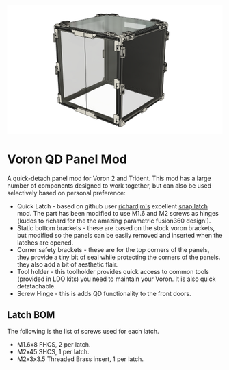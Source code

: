 ![Assembly](/Images/assembly.png "Assembly")

# Voron QD Panel Mod
A quick-detach panel mod for Voron 2 and Trident. This mod has a large number of components designed to work together, but can also be used selectively based on personal preference:  
- Quick Latch - based on github user [richardjm's](https://github.com/richardjm) excellent [snap latch](https://github.com/VoronDesign/VoronUsers/tree/master/printer_mods/richardjm/snap-latch-2020) mod. The part has been modified to use M1.6 and M2 screws as hinges (kudos to richard for the the amazing parametric fusion360 design!). 
- Static bottom brackets - these are based on the stock voron brackets, but modified so the panels can be easily removed and inserted when the latches are opened.
- Corner safety brackets - these are for the top corners of the panels, they provide a tiny bit of seal while protecting the corners of the panels. they also add a bit of aesthetic flair. 
- Tool holder - this toolholder provides quick access to common tools (provided in LDO kits) you need to maintain your Voron. It is also quick detatachable.
- Screw Hinge - this is adds QD functionality to the front doors.

## Latch BOM
The following is the list of screws used for each latch. 
- M1.6x8 FHCS, 2 per latch.
- M2x45 SHCS, 1 per latch.
- M2x3x3.5 Threaded Brass insert, 1 per latch.